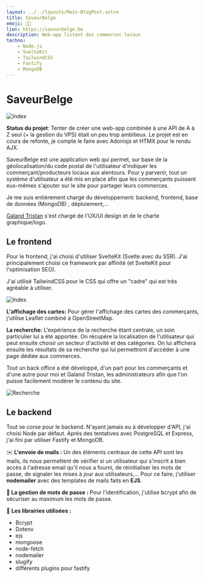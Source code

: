 ```yaml
---
layout: ../../layouts/Main-BlogPost.astro
title: SaveurBelge
emoji: 👨‍🌾
lien: https://saveurbelge.be
description: Web-app listant des commerces locaux
techno:
    - Node.js
    - SvelteKit
    - TailwindCSS
    - Fastify
    - MongoDB
---
```


# SaveurBelge

![Index](/img/index_sb.webp)

**Status du projet**: Tenter de créer une web-app combinée à une API de A à Z seul (+ la gestion du VPS) était un peu trop ambitieux. Le projet est en cours de refonte, je compte le faire avec Adonisjs et HTMX pour le rendu AJX.

SaveurBelge est une application web qui permet, sur base de la géolocalisation/du code postal de l'utilisateur d'indiquer les commerçant/producteurs locaux aux alentours. Pour y parvenir, tout un système d'utilisateur a été mis en place afin que les commerçants puissent eux-mêmes s'ajouter sur le site pour partager leurs commerces.

Je me suis entièrement chargé du développement: backend, frontend, base de données (MongoDB) , déploiement,...

[Galand Tristan](https://galandtristan.be) s'est chargé de l'UX/UI design et de le charte graphique/logo.

## Le frontend

Pour le frontend, j'ai choisi d'utiliser SvelteKit (Svelte avec du SSR). J'ai principalement choisi ce framework par affinité (et SvelteKit pour l'optimisation SEO). 

J'ai utilisé TailwindCSS pour le CSS qui offre un "cadre" qui est très agréable à utiliser. 

![Index](/img/search_sb.webp)

**L'affichage des cartes:** Pour gérer l'affichage des cartes des commerçants, j'utilise Leaflet combiné à OpenStreetMap. 

**La recherche:** L'expérience de la recherche étant centrale, un soin particulier lui a été apportée. On récupère la localisation de l'utilisateur qui peut ensuite choisir un secteur d'activité et des catégories. On lui affichera ensuite les résultats de sa recherche qui lui permettront d'accéder à une page dédiée aux commerces.

Tout un back office a été développé, d'un part pour les commerçants et d'une autre pour moi et Galand Tristan, les administrateurs afin que l'on puisse facilement modérer le contenu du site.


![Recherche](/img/backoffice_sb.webp)
## Le backend

Tout se corse pour le backend. N'ayant jamais eu à développer d'API, j'ai choisi Node par défaut. Après des tentatives avec PostgreSQL et Express, j'ai fini par utiliser Fastify et MongoDB. 

✉️ **L'envoie de mails :** Un des éléments centraux de cette API sont les mails, ils nous permettent de vérifier si un utilisateur qui s'inscrit a bien accès à l'adresse email qu'il nous a fourni, de réinitialiser les mots de passe, de signaler les mises à jour aux utilisateurs,... Pour ce faire, j'utiliser **nodemailer** avec des templates de mails faits en **EJS**. 

**🔐 La gestion de mots de passe :** Pour l'identification, j'utilise bcrypt afin de sécuriser au maximum les mots de passe.

📕 **Les librairies utilisées :**

- Bcrypt
- Dotenv
- ejs
- mongoose
- node-fetch
- nodemailer
- slugify
- différents plugins pour fastify
